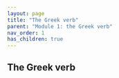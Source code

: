 ```yaml
---
layout: page
title: "The Greek verb"
parent: "Module 1: the Greek verb"
nav_order: 1
has_children: true
---
```



## The Greek verb